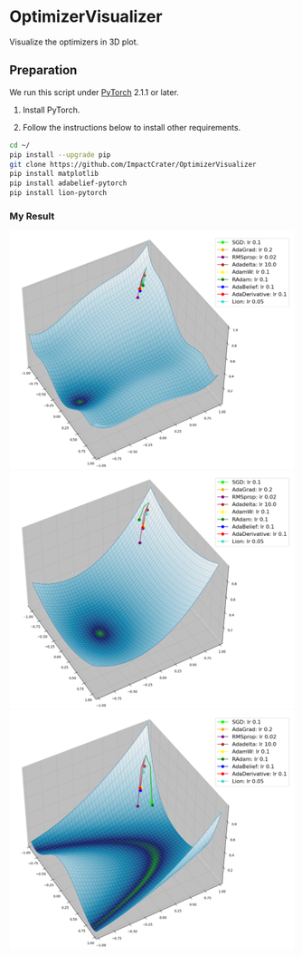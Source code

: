 # OptimizerVisualizer
Visualize the optimizers in 3D plot.

## Preparation
We run this script under [PyTorch](https://pytorch.org/) 2.1.1 or later.

1. Install PyTorch.

1. Follow the instructions below to install other requirements.
```bash
cd ~/
pip install --upgrade pip
git clone https://github.com/ImpactCrater/OptimizerVisualizer 
pip install matplotlib
pip install adabelief-pytorch
pip install lion-pytorch
```

### My Result
<div align="center">
	<img src="plots/Optimizers (Custom).gif"/>
</div>

<div align="center">
	<img src="plots/Optimizers (Sphere).gif"/>
</div>

<div align="center">
	<img src="plots/Optimizers (Rosenbrock).gif"/>
</div>
